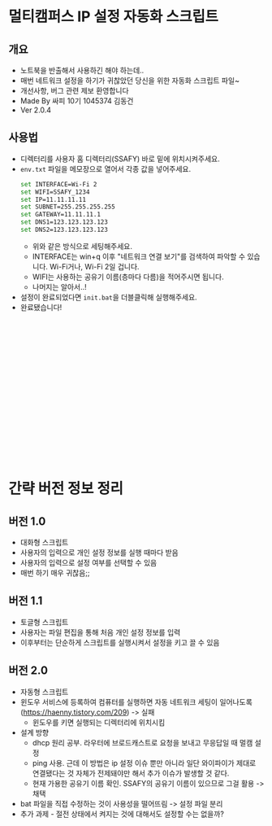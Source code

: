 # 멀티캠퍼스 IP 설정 자동화 스크립트
  
## 개요
- 노트북을 반출해서 사용하긴 해야 하는데..  
- 매번 네트워크 설정을 하기가 귀찮았던 당신을 위한 자동화 스크립트 파일~  
- 개선사항, 버그 관련 제보 환영합니다  
- Made By 싸피 10기 1045374 김동건 
- Ver 2.0.4

## 사용법
- 디렉터리를 사용자 홈 디렉터리(SSAFY) 바로 밑에 위치시켜주세요.
- `env.txt` 파일을 메모장으로 열어서 각종 값을 넣어주세요.
   ```bash
   set INTERFACE=Wi-Fi 2
   set WIFI=SSAFY_1234
   set IP=11.11.11.11
   set SUBNET=255.255.255.255
   set GATEWAY=11.11.11.1
   set DNS1=123.123.123.123
   set DNS2=123.123.123.123
    ```
  - 위와 같은 방식으로 세팅해주세요.
  - INTERFACE는 win+q 이후 "네트워크 연결 보기"를 검색하여 파악할 수 있습니다. Wi-Fi거나, Wi-Fi 2일 겁니다.
  - WIFI는 사용하는 공유기 이름(층마다 다름)을 적어주시면 됩니다.
  - 나머지는 알아서..!
- 설정이 완료되었다면 `init.bat`을 더블클릭해 실행해주세요.
- 완료됐습니다!

<br>  <br>  <br>  <br>  <br>  <br>  <br>  <br>  <br>  <br>  <br>  <br>  <br>  <br>  <br>  <br>  
# 간략 버전 정보 정리
## 버전 1.0
- 대화형 스크립트
- 사용자의 입력으로 개인 설정 정보를 실행 때마다 받음
- 사용자의 입력으로 설정 여부를 선택할 수 있음
- 매번 하기 매우 귀찮음;;

## 버전 1.1
- 토글형 스크립트
- 사용자는 파일 편집을 통해 처음 개인 설정 정보를 입력
- 이후부터는 단순하게 스크립트를 실행시켜서 설정을 키고 끌 수 있음

## 버전 2.0
- 자동형 스크립트
- 윈도우 서비스에 등록하여 컴퓨터를 실행하면 자동 네트워크 세팅이 일어나도록(https://haenny.tistory.com/209) -> 실패
  - 윈도우를 키면 실행되는 디렉터리에 위치시킴 
- 설계 방향
  - dhcp 원리 공부. 라우터에 브로드캐스트로 요청을 보내고 무응답일 때 멀캠 설정
  - ping 사용. 근데 이 방법은 ip 설정 이슈 뿐만 아니라 일단 와이파이가 제대로 연결됐다는 것 자체가 전제돼야만 해서 추가 이슈가 발생할 것 같다.
  - 현재 가용한 공유기 이름 확인. SSAFY의 공유기 이름이 있으므로 그걸 활용 -> 채택
- bat 파일을 직접 수정하는 것이 사용성을 떨어뜨림 -> 설정 파일 분리
- 추가 과제 - 절전 상태에서 켜지는 것에 대해서도 설정할 수는 없을까?


